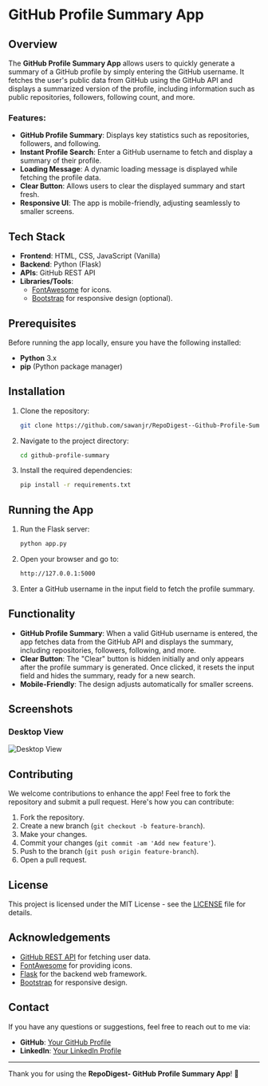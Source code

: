 # GitHub Profile Summary App

## Overview

The **GitHub Profile Summary App** allows users to quickly generate a summary of a GitHub profile by simply entering the GitHub username. It fetches the user's public data from GitHub using the GitHub API and displays a summarized version of the profile, including information such as public repositories, followers, following count, and more.

### Features:
- **GitHub Profile Summary**: Displays key statistics such as repositories, followers, and following.
- **Instant Profile Search**: Enter a GitHub username to fetch and display a summary of their profile.
- **Loading Message**: A dynamic loading message is displayed while fetching the profile data.
- **Clear Button**: Allows users to clear the displayed summary and start fresh.
- **Responsive UI**: The app is mobile-friendly, adjusting seamlessly to smaller screens.

## Tech Stack

- **Frontend**: HTML, CSS, JavaScript (Vanilla)
- **Backend**: Python (Flask)
- **APIs**: GitHub REST API
- **Libraries/Tools**:
  - [FontAwesome](https://cdnjs.cloudflare.com/ajax/libs/font-awesome/6.0.0-beta3/css/all.min.css) for icons.
  - [Bootstrap](https://getbootstrap.com/) for responsive design (optional).

## Prerequisites

Before running the app locally, ensure you have the following installed:
- **Python** 3.x
- **pip** (Python package manager)

## Installation

1. Clone the repository:

    ```bash
    git clone https://github.com/sawanjr/RepoDigest--Github-Profile-Summarizer.git
    ```

2. Navigate to the project directory:

    ```bash
    cd github-profile-summary
    ```

3. Install the required dependencies:

    ```bash
    pip install -r requirements.txt
    ```

## Running the App

1. Run the Flask server:

    ```bash
    python app.py
    ```

2. Open your browser and go to:

    ```bash
    http://127.0.0.1:5000
    ```

3. Enter a GitHub username in the input field to fetch the profile summary.

## Functionality

- **GitHub Profile Summary**: When a valid GitHub username is entered, the app fetches data from the GitHub API and displays the summary, including repositories, followers, following, and more.
- **Clear Button**: The "Clear" button is hidden initially and only appears after the profile summary is generated. Once clicked, it resets the input field and hides the summary, ready for a new search.
- **Mobile-Friendly**: The design adjusts automatically for smaller screens.

## Screenshots

### Desktop View
![Desktop View](images/desktop-view.png)

## Contributing

We welcome contributions to enhance the app! Feel free to fork the repository and submit a pull request. Here's how you can contribute:
1. Fork the repository.
2. Create a new branch (`git checkout -b feature-branch`).
3. Make your changes.
4. Commit your changes (`git commit -am 'Add new feature'`).
5. Push to the branch (`git push origin feature-branch`).
6. Open a pull request.

## License

This project is licensed under the MIT License - see the [LICENSE](LICENSE) file for details.

## Acknowledgements

- [GitHub REST API](https://docs.github.com/en/rest) for fetching user data.
- [FontAwesome](https://fontawesome.com/) for providing icons.
- [Flask](https://flask.palletsprojects.com/en/2.0.x/) for the backend web framework.
- [Bootstrap](https://getbootstrap.com/) for responsive design.

## Contact

If you have any questions or suggestions, feel free to reach out to me via:

- **GitHub**: [Your GitHub Profile](https://github.com/sawanjr)
- **LinkedIn**: [Your LinkedIn Profile](https://www.linkedin.com/in/sawan-kumar-bb8793243/)

---

Thank you for using the **RepoDigest- GitHub Profile Summary App**! 🎉
